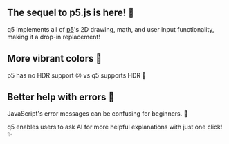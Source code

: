 ## The sequel to p5.js is here! 🎉

q5 implements all of [p5](https://p5js.org)'s 2D drawing, math, and user input functionality, making it a drop-in replacement!

## More vibrant colors 🎨

p5 has no HDR support 😕 vs q5 supports HDR 🤩

## Better help with errors 🤖

JavaScript's error messages can be confusing for beginners. 🤨

q5 enables users to ask AI for more helpful explanations with just one click! ✨
